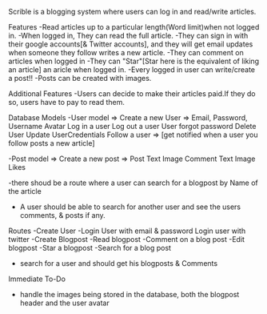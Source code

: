 Scrible is a blogging system where users can log in and read/write articles.

Features
-Read articles up to a particular length(Word limit)when not logged in.
-When logged in, They can read the full article.
-They can sign in with their google accounts[& Twitter accounts], and they will get email updates when someone they follow writes a new article.
-They can comment on articles when logged in
-They can "Star"[Star here is the equivalent of liking an article] an aricle when logged in.
-Every logged in user can write/create a post!!
-Posts can be created with images.

Additional Features
-Users can decide to make their articles paid.If they do so, users have to pay to read them.

Database Models
-User model => Create a new User => 
                                    Email, 
                                    Password, 
                                    Username
                                    Avatar
               Log in a user
               Log out a user
               User forgot password
               Delete User
               Update UserCredentials
               Follow a user => [get notified when a user you follow posts a new article]

-Post model => Create a new post =>
                                    Post
                                        Text
                                        Image
                                    Comment
                                        Text
                                        Image
                                    Likes

-there shoud be a route where a user can search for a blogpost by Name of the article
- A user should be able to search for another user and see the users comments, & posts if any.

Routes
-Create User
-Login User with email & password
Login user with twitter
-Create Blogpost
-Read blogpost
-Comment on a blog post
-Edit blogpost
-Star a blogpost
-Search for a blog post
- search for a user and should get his blogposts & Comments

Immediate To-Do
- handle the images being stored in the database, both the blogpost header and the user avatar
